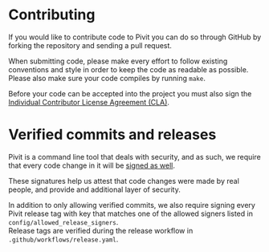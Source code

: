 Contributing
============

If you would like to contribute code to Pivit you can do so through GitHub by
forking the repository and sending a pull request.

When submitting code, please make every effort to follow existing conventions
and style in order to keep the code as readable as possible. Please also make
sure your code compiles by running `make`.

Before your code can be accepted into the project you must also sign the
[Individual Contributor License Agreement (CLA)][1].

Verified commits and releases
=============================

Pivit is a command line tool that deals with security, and as such, we require that 
every code change in it will be [signed as well][2].

These signatures help us attest that code changes were made by real people, and provide
and additional layer of security.

In addition to only allowing verified commits, we also require signing every Pivit release tag
with key that matches one of the allowed signers listed in `config/allowed_release_signers`.  
Release tags are verified during the release workflow in `.github/workflows/release.yaml`.

[1]: https://spreadsheets.google.com/spreadsheet/viewform?formkey=dDViT2xzUHAwRkI3X3k5Z0lQM091OGc6MQ&ndplr=1
[2]: https://docs.github.com/en/authentication/managing-commit-signature-verification/signing-commits
